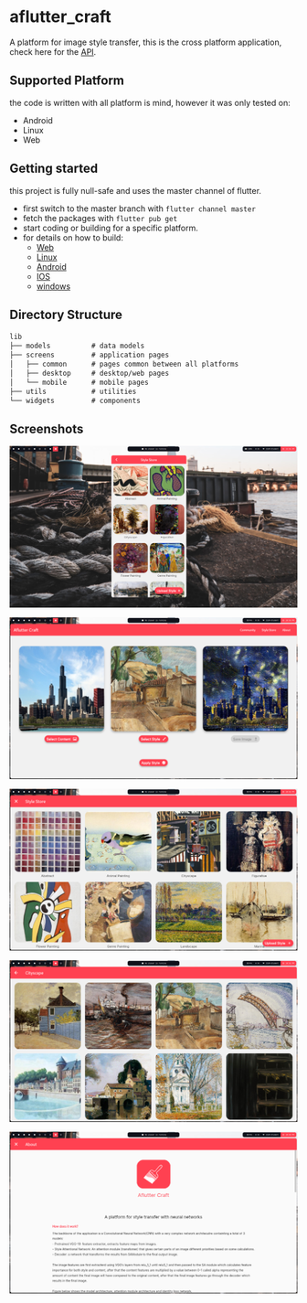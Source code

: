 # aflutter_craft

A platform for image style transfer, this is the cross platform application, check here for the [API](https://github.com/Blacksuan19/Aflutter-Craft-API).

## Supported Platform

the code is written with all platform is mind, however it was only tested on:

- Android
- Linux
- Web

## Getting started

this project is fully null-safe and uses the master channel of flutter.

- first switch to the master branch with `flutter channel master`
- fetch the packages with `flutter pub get`
- start coding or building for a specific platform.
- for details on how to build:
  - [Web](https://flutter.dev/docs/deployment/web)
  - [Linux](https://flutter.dev/docs/deployment/linux)
  - [Android](https://flutter.dev/docs/deployment/android)
  - [IOS](https://flutter.dev/docs/deployment/ios)
  - [windows](https://flutter.dev/desktop#windows)

## Directory Structure

```
lib
├── models          # data models
├── screens         # application pages
│   ├── common      # pages common between all platforms
│   ├── desktop     # desktop/web pages
│   └── mobile      # mobile pages
├── utils           # utilities
└── widgets         # components
```

## Screenshots

![](screens/1.png)

![](screens/2.png)

![](screens/3.png)

![](screens/4.png)

![](screens/5.png)
